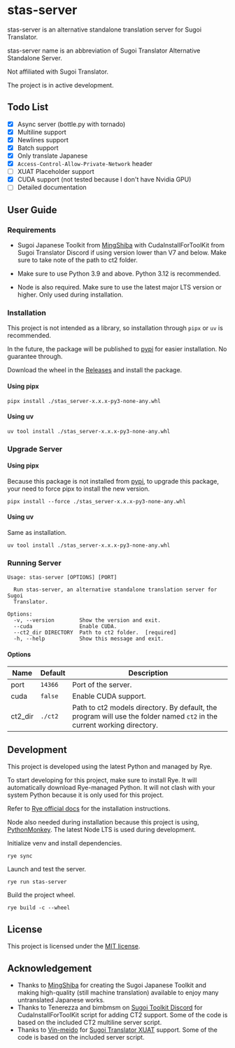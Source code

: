 # stas-server

stas-server is an alternative standalone translation server for Sugoi Translator.

stas-server name is an abbreviation of Sugoi Translator Alternative Standalone Server. 

Not affiliated with Sugoi Translator.

The project is in active development.

## Todo List

- [x] Async server (bottle.py with tornado)
- [x] Multiline support
- [x] Newlines support
- [x] Batch support
- [x] Only translate Japanese
- [x] `Access-Control-Allow-Private-Network` header
- [ ] XUAT Placeholder support
- [X] CUDA support (not tested because I don't have Nvidia GPU)
- [ ] Detailed documentation

## User Guide

### Requirements

- Sugoi Japanese Toolkit from [MingShiba](https://www.patreon.com/mingshiba) with CudaInstallForToolKit from Sugoi Translator Discord if using version lower than V7 and below. Make sure to take note of the path to ct2 folder.

- Make sure to use Python 3.9 and above. Python 3.12 is recommended.

- Node is also required. Make sure to use the latest major LTS version or higher. Only used during installation.

### Installation

This project is not intended as a library, so installation through `pipx` or `uv` is recommended.

In the future, the package will be published to [pypi](https://pypi.org/) for easier installation. No guarantee through.

Download the wheel in the [Releases](https://github.com/mddanish00/stas-server/releases) and install the package.

#### Using pipx

```commandline
pipx install ./stas_server-x.x.x-py3-none-any.whl
```

#### Using uv

```commandline
uv tool install ./stas_server-x.x.x-py3-none-any.whl
```
### Upgrade Server

#### Using pipx

Because this package is not installed from [pypi](https://pypi.org/), to upgrade this package, your need to force pipx to install the new version.

```commandline
pipx install --force ./stas_server-x.x.x-py3-none-any.whl
```

#### Using uv

Same as installation.

```commandline
uv tool install ./stas_server-x.x.x-py3-none-any.whl
```

### Running Server

```
Usage: stas-server [OPTIONS] [PORT]

  Run stas-server, an alternative standalone translation server for Sugoi
  Translator.

Options:
  -v, --version        Show the version and exit.
  --cuda               Enable CUDA.
  --ct2_dir DIRECTORY  Path to ct2 folder.  [required]
  -h, --help           Show this message and exit.
```

#### Options

|Name|Default|Description|
|----|-------|-----------|
|port|`14366`|Port of the server.|
|cuda|`false`|Enable CUDA support.|
|ct2_dir|`./ct2`|Path to ct2 models directory. By default, the program will use the folder named `ct2` in the current working directory.|

## Development

This project is developed using the latest Python and managed by Rye.

To start developing for this project, make sure to install Rye. It will automatically download Rye-managed Python. It will not clash with your system Python because it is only used for this project.

Refer to [Rye official docs](https://rye.astral.sh/guide/installation) for the installation instructions.

Node also needed during installation because this project is using, [PythonMonkey](https://github.com/Distributive-Network/PythonMonkey). The latest Node LTS is used during development.

Initialize venv and install dependencies.

```commandline
rye sync
```

Launch and test the server.

```commandline
rye run stas-server
```

Build the project wheel.

```commandline
rye build -c --wheel
```

## License

This project is licensed under the [MIT license](./LICENSE).

## Acknowledgement

- Thanks to [MingShiba](https://www.patreon.com/mingshiba) for creating the Sugoi Japanese Toolkit and making high-quality (still machine translation) available to enjoy many untranslated Japanese works.
- Thanks to Tenerezza and bimbmsm on [Sugoi Toolkit Discord](https://discord.gg/XFbWSjMHJh) for CudaInstallForToolKit script for adding CT2 support. Some of the code is based on the included CT2 multiline server script.
- Thanks to [Vin-meido](https://github.com/Vin-meido) for [Sugoi Translator XUAT](https://github.com/Vin-meido/XUnity-AutoTranslator-SugoiOfflineTranslatorEndpoint) support. Some of the code is based on the included server script.
